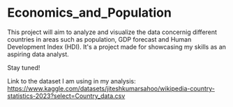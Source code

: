 # Economics_and_Population

This project will aim to analyze and visualize the data concernig different countries in areas such as population, GDP forecast and Human Development Index (HDI).
It's a project made for showcasing my skills as an aspiring data analyst. 

Stay tuned!

Link to the dataset I am using in my analysis:
https://www.kaggle.com/datasets/jiteshkumarsahoo/wikipedia-country-statistics-2023?select=Country_data.csv
